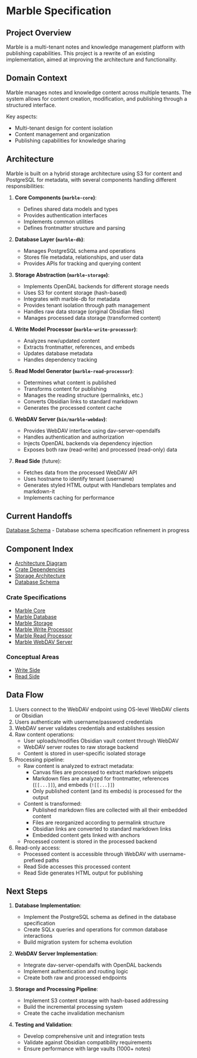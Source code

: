 # Marble Specification

## Project Overview

Marble is a multi-tenant notes and knowledge management platform with publishing capabilities. This project is a rewrite of an existing implementation, aimed at improving the architecture and functionality.

## Domain Context

Marble manages notes and knowledge content across multiple tenants. The system allows for content creation, modification, and publishing through a structured interface.

Key aspects:
- Multi-tenant design for content isolation
- Content management and organization
- Publishing capabilities for knowledge sharing

## Architecture

Marble is built on a hybrid storage architecture using S3 for content and PostgreSQL for metadata, with several components handling different responsibilities:

1. **Core Components (`marble-core`)**:
   - Defines shared data models and types
   - Provides authentication interfaces
   - Implements common utilities
   - Defines frontmatter structure and parsing

2. **Database Layer (`marble-db`)**:
   - Manages PostgreSQL schema and operations
   - Stores file metadata, relationships, and user data
   - Provides APIs for tracking and querying content

3. **Storage Abstraction (`marble-storage`)**:
   - Implements OpenDAL backends for different storage needs
   - Uses S3 for content storage (hash-based)
   - Integrates with marble-db for metadata
   - Provides tenant isolation through path management
   - Handles raw data storage (original Obsidian files)
   - Manages processed data storage (transformed content)

4. **Write Model Processor (`marble-write-processor`)**:
   - Analyzes new/updated content
   - Extracts frontmatter, references, and embeds
   - Updates database metadata
   - Handles dependency tracking

5. **Read Model Generator (`marble-read-processor`)**:
   - Determines what content is published
   - Transforms content for publishing
   - Manages the reading structure (permalinks, etc.)
   - Converts Obsidian links to standard markdown
   - Generates the processed content cache

6. **WebDAV Server (`bin/marble-webdav`)**:
   - Provides WebDAV interface using dav-server-opendalfs
   - Handles authentication and authorization
   - Injects OpenDAL backends via dependency injection
   - Exposes both raw (read-write) and processed (read-only) data

7. **Read Side** (future):
   - Fetches data from the processed WebDAV API
   - Uses hostname to identify tenant (username)
   - Generates styled HTML output with Handlebars templates and markdown-it
   - Implements caching for performance

## Current Handoffs

[Database Schema](handoffs/database_schema.md) - Database schema specification refinement in progress

## Component Index

- [Architecture Diagram](./architecture_diagram.md)
- [Crate Dependencies](./crate_dependencies.md)
- [Storage Architecture](./storage_architecture.md)
- [Database Schema](./database_schema.md)

### Crate Specifications
- [Marble Core](./marble-core.md)
- [Marble Database](./marble_db.md)
- [Marble Storage](./marble_storage.md)
- [Marble Write Processor](./marble_write_processor.md)
- [Marble Read Processor](./marble_read_processor.md)
- [Marble WebDAV Server](./marble_webdav.md)

### Conceptual Areas
- [Write Side](./write_side.md)
- [Read Side](./read_side.md)

## Data Flow

1. Users connect to the WebDAV endpoint using OS-level WebDAV clients or Obsidian
2. Users authenticate with username/password credentials
3. WebDAV server validates credentials and establishes session
4. Raw content operations:
   - User uploads/modifies Obsidian vault content through WebDAV
   - WebDAV server routes to raw storage backend
   - Content is stored in user-specific isolated storage
5. Processing pipeline:
   - Raw content is analyzed to extract metadata:
     - Canvas files are processed to extract markdown snippets
     - Markdown files are analyzed for frontmatter, references (`[[...]]`), and embeds (`![[...]]`)
     - Only published content (and its embeds) is processed for the output
   - Content is transformed:
     - Published markdown files are collected with all their embedded content
     - Files are reorganized according to permalink structure
     - Obsidian links are converted to standard markdown links
     - Embedded content gets linked with anchors
   - Processed content is stored in the processed backend
6. Read-only access:
   - Processed content is accessible through WebDAV with username-prefixed paths
   - Read Side accesses this processed content
   - Read Side generates HTML output for publishing

## Next Steps

1. **Database Implementation**:
   - Implement the PostgreSQL schema as defined in the database specification
   - Create SQLx queries and operations for common database interactions
   - Build migration system for schema evolution

2. **WebDAV Server Implementation**:
   - Integrate dav-server-opendalfs with OpenDAL backends
   - Implement authentication and routing logic
   - Create both raw and processed endpoints

3. **Storage and Processing Pipeline**:
   - Implement S3 content storage with hash-based addressing
   - Build the incremental processing system
   - Create the cache invalidation mechanism

4. **Testing and Validation**:
   - Develop comprehensive unit and integration tests
   - Validate against Obsidian compatibility requirements
   - Ensure performance with large vaults (1000+ notes)
